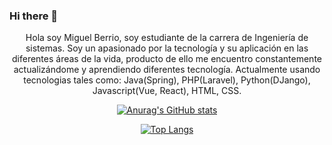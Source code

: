 ### Hi there 👋

<p align="center">
Hola soy Miguel Berrio, soy estudiante de la carrera de Ingeniería de sistemas. Soy un apasionado por la tecnología y su aplicación en las diferentes áreas de la vida, producto de ello me encuentro constantemente actualizándome y aprendiendo diferentes tecnología. Actualmente usando tecnologias tales como: Java(Spring), PHP(Laravel), Python(DJango), Javascript(Vue, React), HTML, CSS. 
</p>

<div align="center">
  
[![Anurag's GitHub stats](https://github-readme-stats.vercel.app/api?username=mabmab159&theme=synthwave)](https://github.com/mabmab159/github-readme-stats)

  
[![Top Langs](https://github-readme-stats.vercel.app/api/top-langs/?username=mabmab159&layout=compact&theme=synthwave)](https://github.com/mabmab159/github-readme-stats)

</div>
  <!--
**mabmab159/mabmab159** is a ✨ _special_ ✨ repository because its `README.md` (this file) appears on your GitHub profile.

Here are some ideas to get you started:

- 🔭 I’m currently working on ...
- 🌱 I’m currently learning ...
- 👯 I’m looking to collaborate on ...
- 🤔 I’m looking for help with ...
- 💬 Ask me about ...
- 📫 How to reach me: ...
- 😄 Pronouns: ...
- ⚡ Fun fact: ...
-->
